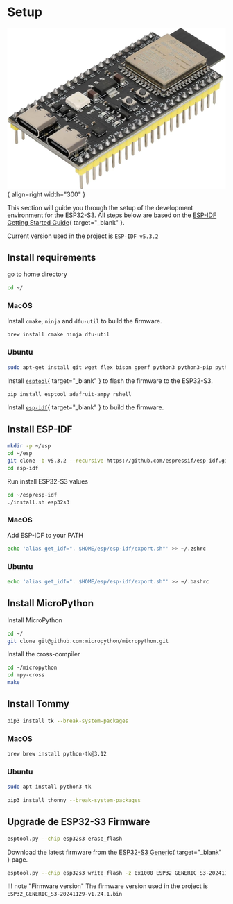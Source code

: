 
# Setup



![ESP32-S3](../images/components/esp32-s3-n16r8.jpg){ align=right width="300" }


This section will guide you through the setup of the development environment for the ESP32-S3. All steps below are based on the [ESP-IDF Getting Started Guide](https://docs.espressif.com/projects/esp-idf/en/stable/esp32s3/get-started/linux-macos-setup.html#get-started-prerequisites){ target="_blank" }.

Current version used in the project is `ESP-IDF v5.3.2`

## Install requirements

go to home directory

```bash
cd ~/
```

### MacOS
Install `cmake`, `ninja` and `dfu-util` to build the firmware.

```bash
brew install cmake ninja dfu-util
```

### Ubuntu

```bash
sudo apt-get install git wget flex bison gperf python3 python3-pip python3-venv cmake ninja-build ccache libffi-dev libssl-dev dfu-util libusb-1.0-0
```

Install [`esptool`](https://github.com/espressif/esptool){ target="_blank" } to flash the firmware to the ESP32-S3.

```bash
pip install esptool adafruit-ampy rshell
```

Install [`esp-idf`](https://github.com/espressif/esp-idf){ target="_blank" } to build the firmware.

## Install ESP-IDF

```bash
mkdir -p ~/esp
cd ~/esp
git clone -b v5.3.2 --recursive https://github.com/espressif/esp-idf.git
cd esp-idf
```

Run install ESP32-S3 values

```bash
cd ~/esp/esp-idf
./install.sh esp32s3
```

### MacOS

Add ESP-IDF to your PATH

```bash
echo 'alias get_idf=". $HOME/esp/esp-idf/export.sh"' >> ~/.zshrc
```

### Ubuntu
```bash
echo 'alias get_idf=". $HOME/esp/esp-idf/export.sh"' >> ~/.bashrc
```

## Install MicroPython

Install MicroPython

```bash
cd ~/
git clone git@github.com:micropython/micropython.git
```

Install the cross-compiler

```bash
cd ~/micropython
cd mpy-cross
make
```

## Install Tommy

```bash
pip3 install tk --break-system-packages
```

### MacOS

```bash
brew brew install python-tk@3.12
```

### Ubuntu

```bash
sudo apt install python3-tk
```


```bash
pip3 install thonny --break-system-packages
```

## Upgrade de ESP32-S3 Firmware

```bash
esptool.py --chip esp32s3 erase_flash
```

Download the latest firmware from the [ESP32-S3 Generic](https://micropython.org/download/ESP32_GENERIC_S3/){ target="_blank" } page.

```bash
esptool.py --chip esp32s3 write_flash -z 0x1000 ESP32_GENERIC_S3-20241129-v1.24.1.bin
```

!!! note "Firmware version"
    The firmware version used in the project is `ESP32_GENERIC_S3-20241129-v1.24.1.bin`







